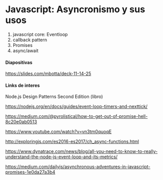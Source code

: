 # Javascript: Asyncronismo y sus usos

1) javascript core: Eventloop
2) callback pattern
3) Promises
4) async/await

#### Diapositivas

https://slides.com/mbotta/deck-11-14-25

#### Links de interes

Node.js Design Patterns Second Edition (libro)

https://nodejs.org/en/docs/guides/event-loop-timers-and-nexttick/

https://medium.com/@pyrolistical/how-to-get-out-of-promise-hell-8c20e0ab0513

https://www.youtube.com/watch?v=vn3tm0quoqE

http://exploringjs.com/es2016-es2017/ch_async-functions.html

https://www.dynatrace.com/news/blog/all-you-need-to-know-to-really-understand-the-node-js-event-loop-and-its-metrics/

https://medium.com/dailyjs/asynchronous-adventures-in-javascript-promises-1e0da27a3b4